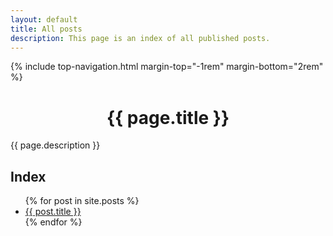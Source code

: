 ```yaml
---
layout: default
title: All posts
description: This page is an index of all published posts.
---
```


<!-- Begin of ugly CSS navigation styling hack -->
<style>a[href$="/posts"] { font-weight: bold; }</style>
<!-- End of ugly CSS navigation styling hack -->

{% include top-navigation.html margin-top="-1rem" margin-bottom="2rem" %}

<div style="text-align: center;"><h1>{{ page.title }}</h1></div>

{{ page.description }}

## Index

<ul>
    {% for post in site.posts %}
    <li>
        <a href="{{ post.url }}">{{ post.title }}</a>
    </li>
    {% endfor %}
</ul>

